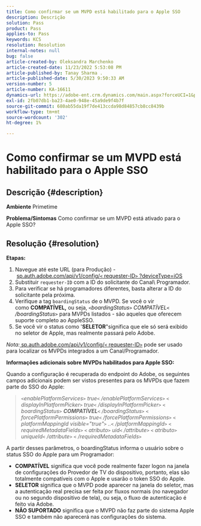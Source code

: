 ```yaml
---
title: Como confirmar se um MVPD está habilitado para o Apple SSO
description: Descrição
solution: Pass
product: Pass
applies-to: Pass
keywords: KCS
resolution: Resolution
internal-notes: null
bug: false
article-created-by: Oleksandra Marchenko
article-created-date: 11/23/2022 5:53:08 PM
article-published-by: Tanay Sharma .
article-published-date: 5/30/2023 9:50:33 AM
version-number: 5
article-number: KA-16611
dynamics-url: https://adobe-ent.crm.dynamics.com/main.aspx?forceUCI=1&pagetype=entityrecord&etn=knowledgearticle&id=6021c6ae-576b-ed11-9561-6045bd006b25
exl-id: 2fb07db1-ba23-4ae0-948e-45a9de9f4b7f
source-git-commit: 680ab55da19f7de413ccda98d84857cb8cc8439b
workflow-type: tm+mt
source-wordcount: '302'
ht-degree: 1%

---
```


# Como confirmar se um MVPD está habilitado para o Apple SSO

## Descrição {#description}

<b>Ambiente</b>
Primetime


<b>Problema/Sintomas</b>
Como confirmar se um MVPD está ativado para o Apple SSO?


## Resolução {#resolution}

<b>Etapas:</b>
1. Navegue até este URL (para Produção) - [sp.auth.adobe.com/api/v1/config/`<` requester-ID`>` ?deviceType=iOS](http://sp.auth.adobe.com/api/v1/config/ABC?deviceType=iOS)
2. Substituir `requester-ID` com a ID do solicitante do Canal\ Programador.
3. Para verificar se há programadores diferentes, basta alterar a ID do solicitante pela próxima.
4. Verifique a tag `boardingStatus` de<b> </b>o MVPD. Se você o vir como <b>COMPATÍVEL,</b> ou seja, *`<`boardingStatus`>` COMPATÍVEL`<` /boardingStatus`>`* para MVPDs listados - são aqueles que oferecem suporte completo ao AppleSSO.
5. Se você vir o status como &#39;<b>SELETOR</b>&quot;significa que ele só será exibido no seletor de Apple, mas realmente passará pelo Adobe.


*Nota:*[ sp.auth.adobe.com/api/v1/config/`<` requester-ID`>`](http://sp.auth.adobe.com/api/v1/config/ABC?deviceType=iOS) pode ser usado para localizar os MVPDs integrados a um Canal/Programador.

<b>Informações adicionais sobre MVPDs habilitados para Apple SSO:</b>

Quando a configuração é recuperada do endpoint do Adobe, os seguintes campos adicionais podem ser vistos presentes para os MVPDs que fazem parte do SSO do Apple:


> *`<`enablePlatformServices`>` true`<` /enablePlatformServices`>`
> `<` displayInPlatformPicker`>` true`<` /displayInPlatformPicker`>`
> `<` boardingStatus`>` <b>COMPATÍVEL</b>`<` /boardingStatus`>`
> `<` forcePlatformPermissions`>` true`<` /forcePlatformPermissions`>`
> `<` platformMappingId visible=&quot;true&quot;`>` ..`<` /platformMappingId`>`
> `<` requiredMetadataFields`>`
> `<` atributo`>` uid`<` /attribute`>`
> `<` atributo`>` uniqueId`<` /attribute`>`
> `<` /requiredMetadataFields`>`*


&#x200B;A partir desses parâmetros, o boardingStatus&#x200B; informa o usuário sobre o status SSO do Apple para um Programador:

- <b>COMPATÍVEL</b>&#x200B; significa que você pode realmente fazer logon na janela de configurações do Provedor de TV do dispositivo, portanto, elas são totalmente compatíveis com o Apple e usarão o token SSO do Apple.
- <b>SELETOR</b>&#x200B; significa que o MVPD pode aparecer na janela do seletor, mas a autenticação real precisa ser feita por fluxos normais (no navegador ou no segundo dispositivo de tela), ou seja, o fluxo de autenticação é feito via Adobe.
- <b>NÃO SUPORTADO</b>&#x200B; significa que o MVPD não faz parte do sistema Apple SSO e também não aparecerá nas configurações do sistema.
